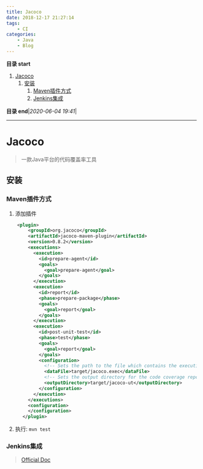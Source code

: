 ```yaml
---
title: Jacoco
date: 2018-12-17 21:27:14
tags: 
    - CI
categories: 
    - Java
    - Blog
---
```

**目录 start**

1. [Jacoco](#jacoco)
    1. [安装](#安装)
        1. [Maven插件方式](#maven插件方式)
        1. [Jenkins集成](#jenkins集成)

**目录 end**|_2020-06-04 19:41_|
****************************************

# Jacoco
> 一款Java平台的代码覆盖率工具 

## 安装

### Maven插件方式
1. 添加插件

```xml
    <plugin>
        <groupId>org.jacoco</groupId>
        <artifactId>jacoco-maven-plugin</artifactId>
        <version>0.8.2</version>
        <executions>
          <execution>
            <id>prepare-agent</id>
            <goals>
              <goal>prepare-agent</goal>
            </goals>
          </execution>
          <execution>
            <id>report</id>
            <phase>prepare-package</phase>
            <goals>
              <goal>report</goal>
            </goals>
          </execution>
          <execution>
            <id>post-unit-test</id>
            <phase>test</phase>
            <goals>
              <goal>report</goal>
            </goals>
            <configuration>
              <!-- Sets the path to the file which contains the execution data. -->
              <dataFile>target/jacoco.exec</dataFile>
              <!-- Sets the output directory for the code coverage report. -->
              <outputDirectory>target/jacoco-ut</outputDirectory>
            </configuration>
          </execution>
        </executions>
        <configuration>
        </configuration>
      </plugin>
```

2. 执行: `mvn test`

### Jenkins集成
> [Official Doc](https://wiki.jenkins.io/display/JENKINS/JaCoCo+Plugin)
